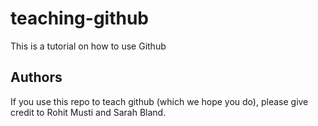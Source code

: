 # teaching-github
This is a tutorial on how to use Github
## Authors
If you use this repo to teach github (which we hope you do), please give credit to Rohit Musti and Sarah Bland. 
